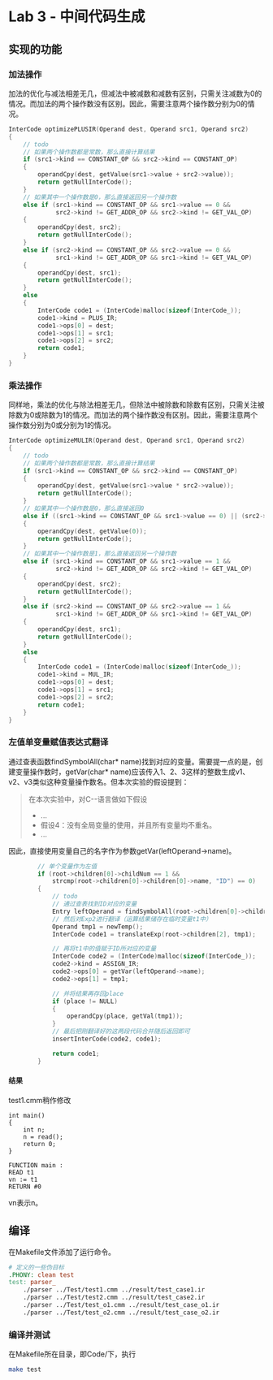 # Lab 3 - 中间代码生成

## 实现的功能

### 加法操作

加法的优化与减法相差无几，但减法中被减数和减数有区别，只需关注减数为0的情况。而加法的两个操作数没有区别。因此，需要注意两个操作数分别为0的情况。

```c
InterCode optimizePLUSIR(Operand dest, Operand src1, Operand src2)
{
    // todo
    // 如果两个操作数都是常数，那么直接计算结果
    if (src1->kind == CONSTANT_OP && src2->kind == CONSTANT_OP)
    {
        operandCpy(dest, getValue(src1->value + src2->value));
        return getNullInterCode();
    }
    // 如果其中一个操作数是0，那么直接返回另一个操作数
    else if (src1->kind == CONSTANT_OP && src1->value == 0 &&
             src2->kind != GET_ADDR_OP && src2->kind != GET_VAL_OP)
    {
        operandCpy(dest, src2);
        return getNullInterCode();
    }
    else if (src2->kind == CONSTANT_OP && src2->value == 0 &&
             src1->kind != GET_ADDR_OP && src1->kind != GET_VAL_OP)
    {
        operandCpy(dest, src1);
        return getNullInterCode();
    }
    else
    {
        InterCode code1 = (InterCode)malloc(sizeof(InterCode_));
        code1->kind = PLUS_IR;
        code1->ops[0] = dest;
        code1->ops[1] = src1;
        code1->ops[2] = src2;
        return code1;
    }
}
```

### 乘法操作

同样地，乘法的优化与除法相差无几，但除法中被除数和除数有区别，只需关注被除数为0或除数为1的情况。而加法的两个操作数没有区别。因此，需要注意两个操作数分别为0或分别为1的情况。

```c
InterCode optimizeMULIR(Operand dest, Operand src1, Operand src2)
{
    // todo
    // 如果两个操作数都是常数，那么直接计算结果
    if (src1->kind == CONSTANT_OP && src2->kind == CONSTANT_OP)
    {
        operandCpy(dest, getValue(src1->value * src2->value));
        return getNullInterCode();
    }
    // 如果其中一个操作数是0，那么直接返回0
    else if ((src1->kind == CONSTANT_OP && src1->value == 0) || (src2->kind == CONSTANT_OP && src2->value == 0))
    {
        operandCpy(dest, getValue(0));
        return getNullInterCode();
    }
    // 如果其中一个操作数是1，那么直接返回另一个操作数
    else if (src1->kind == CONSTANT_OP && src1->value == 1 &&
             src2->kind != GET_ADDR_OP && src2->kind != GET_VAL_OP)
    {
        operandCpy(dest, src2);
        return getNullInterCode();
    }
    else if (src2->kind == CONSTANT_OP && src2->value == 1 &&
             src1->kind != GET_ADDR_OP && src1->kind != GET_VAL_OP)
    {
        operandCpy(dest, src1);
        return getNullInterCode();
    }
    else
    {
        InterCode code1 = (InterCode)malloc(sizeof(InterCode_));
        code1->kind = MUL_IR;
        code1->ops[0] = dest;
        code1->ops[1] = src1;
        code1->ops[2] = src2;
        return code1;
    }
}
```

### 左值单变量赋值表达式翻译

通过查表函数findSymbolAll(char* name)找到对应的变量。需要提一点的是，创建变量操作数时，getVar(char* name)应该传入1、2、3这样的整数生成v1、v2、v3类似这种变量操作数名。但本次实验的假设提到：

> 在本次实验中，对C--语言做如下假设
>
> - ...
> - 假设4：没有全局变量的使用，并且所有变量均不重名。
> - ...

因此，直接使用变量自己的名字作为参数getVar(leftOperand->name)。

```c
        // 单个变量作为左值
        if (root->children[0]->childNum == 1 &&
            strcmp(root->children[0]->children[0]->name, "ID") == 0)
        {
            // todo
            // 通过查表找到ID对应的变量
            Entry leftOperand = findSymbolAll(root->children[0]->children[0]->strVal);
            // 然后对Exp2进行翻译（运算结果储存在临时变量t1中）
            Operand tmp1 = newTemp();
            InterCode code1 = translateExp(root->children[2], tmp1);

            // 再将t1中的值赋于ID所对应的变量
            InterCode code2 = (InterCode)malloc(sizeof(InterCode_));
            code2->kind = ASSIGN_IR;
            code2->ops[0] = getVar(leftOperand->name);
            code2->ops[1] = tmp1;

            // 并将结果再存回place
            if (place != NULL)
            {
                operandCpy(place, getVal(tmp1));
            }
            // 最后把刚翻译好的这两段代码合并随后返回即可
            insertInterCode(code2, code1);

            return code1;
        }
```

#### 结果

test1.cmm稍作修改

```
int main()
{
    int n;
    n = read();
    return 0;
}
```

```
FUNCTION main :
READ t1
vn := t1
RETURN #0
```

vn表示n。

## 编译

在Makefile文件添加了运行命令。

```makefile
# 定义的一些伪目标
.PHONY: clean test
test: parser_
	./parser ../Test/test1.cmm ../result/test_case1.ir
	./parser ../Test/test2.cmm ../result/test_case2.ir
	./parser ../Test/test_o1.cmm ../result/test_case_o1.ir
	./parser ../Test/test_o2.cmm ../result/test_case_o2.ir
```

### 编译并测试

在Makefile所在目录，即Code/下，执行

```bash
make test
```

